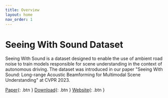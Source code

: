 ```yaml
---
title: Overview
layout: home
nav_order: 1
---
```

# Seeing With Sound Dataset
Seeing With Sound is a dataset designed to enable the use of ambient road noise to train models responsible for scene understanding in the context of autonomous driving. The dataset was introduced in our paper "Seeing With Sound: Long-range Acoustic Beamforming for Multimodal Scene Understanding" at CVPR 2023. 

[Paper](/assets/SeeingWithSound.pdf){: .btn }      [Download](/docs/download.md){: .btn }      [Website](https://light.princeton.edu/seeingwithsound){: .btn }

